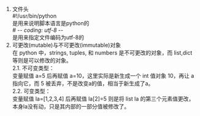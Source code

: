 1. 文件头 \
\#!/usr/bin/python \
是用来说明脚本语言是python的 \
\# -*- coding: utf-8 -*- \
是用来指定文件编码为utf-8的
2. 可更改(mutable)与不可更改(immutable)对象\
在 python 中，strings, tuples, 和 numbers 是不可更改的对象，而 list,dict 等则是可以修改的对象。 \
    2.1. 不可变类型：\
    变量赋值 a=5 后再赋值 a=10，这里实际是新生成一个 int 值对象 10，再让 a 指向它，而 5 被丢弃，不是改变a的值，相当于新生成了a。\
    2.2. 可变类型：\
    变量赋值 la=[1,2,3,4] 后再赋值 la[2]=5 则是将 list la 的第三个元素值更改，本身la没有动，只是其内部的一部分值被修改了。
